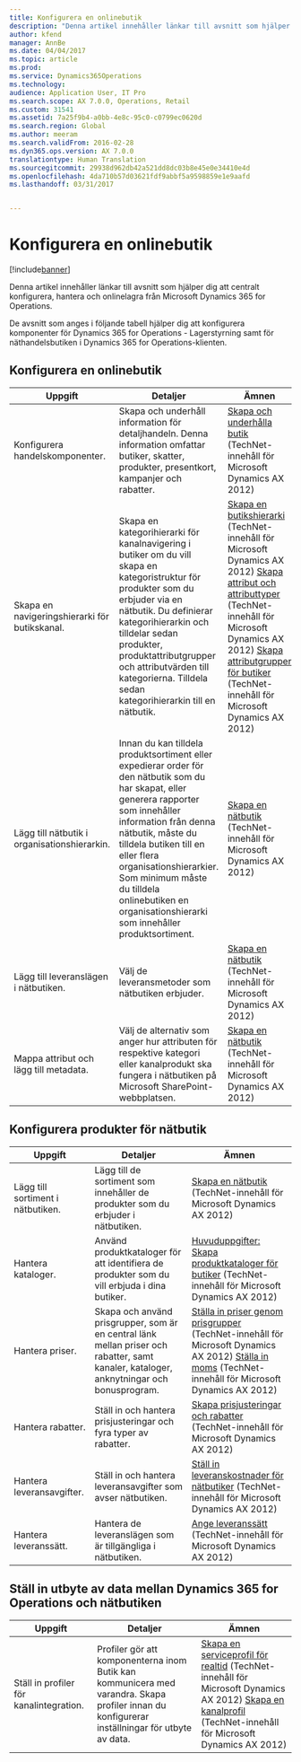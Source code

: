 ```yaml
---
title: Konfigurera en onlinebutik
description: "Denna artikel innehåller länkar till avsnitt som hjälper dig att centralt konfigurera, hantera och onlinelagra från Microsoft Dynamics 365 for Operations."
author: kfend
manager: AnnBe
ms.date: 04/04/2017
ms.topic: article
ms.prod: 
ms.service: Dynamics365Operations
ms.technology: 
audience: Application User, IT Pro
ms.search.scope: AX 7.0.0, Operations, Retail
ms.custom: 31541
ms.assetid: 7a25f9b4-a0bb-4e8c-95c0-c0799ec0620d
ms.search.region: Global
ms.author: meeram
ms.search.validFrom: 2016-02-28
ms.dyn365.ops.version: AX 7.0.0
translationtype: Human Translation
ms.sourcegitcommit: 29938d962db42a521dd8dc03b8e45e0e34410e4d
ms.openlocfilehash: 4da710b57d03621fdf9abbf5a9598859e1e9aafd
ms.lasthandoff: 03/31/2017


---
```


# <a name="configure-an-online-store"></a>Konfigurera en onlinebutik

[!include[banner](../includes/banner.md)]


Denna artikel innehåller länkar till avsnitt som hjälper dig att centralt konfigurera, hantera och onlinelagra från Microsoft Dynamics 365 for Operations.

De avsnitt som anges i följande tabell hjälper dig att konfigurera komponenter för Dynamics 365 for Operations - Lagerstyrning samt för näthandelsbutiken i Dynamics 365 for Operations-klienten.

## <a name="configure-an-online-store"></a>Konfigurera en onlinebutik
| Uppgift                                                | Detaljer                                                                                                                                                                                                                                                                                                                                                   | Ämnen                                                                                                                                                                                                                                                                                                                                                                                                                                   |
|-----------------------------------------------------|-----------------------------------------------------------------------------------------------------------------------------------------------------------------------------------------------------------------------------------------------------------------------------------------------------------------------------------------------------------|------------------------------------------------------------------------------------------------------------------------------------------------------------------------------------------------------------------------------------------------------------------------------------------------------------------------------------------------------------------------------------------------------------------------------------------|
| Konfigurera handelskomponenter.                        | Skapa och underhåll information för detaljhandeln. Denna information omfattar butiker, skatter, produkter, presentkort, kampanjer och rabatter.                                                                                                                                                                                                          | [Skapa och underhålla butik](https://technet.microsoft.com/en-us/library/hh597201.aspx) (TechNet-innehåll för Microsoft Dynamics AX 2012)                                                                                                                                                                                                                                                                                          |
| Skapa en navigeringshierarki för butikskanal.    | Skapa en kategorihierarki för kanalnavigering i butiker om du vill skapa en kategoristruktur för produkter som du erbjuder via en nätbutik. Du definierar kategorihierarkin och tilldelar sedan produkter, produktattributgrupper och attributvärden till kategorierna. Tilldela sedan kategorihierarkin till en nätbutik.                            | [Skapa en butikshierarki](https://technet.microsoft.com/en-us/library/hh580593.aspx) (TechNet-innehåll för Microsoft Dynamics AX 2012) [Skapa attribut och attributtyper](https://technet.microsoft.com/en-us/library/hh227548.aspx) (TechNet-innehåll för Microsoft Dynamics AX 2012) [Skapa attributgrupper för butiker](https://technet.microsoft.com/en-us/library/jj728713.aspx) (TechNet-innehåll för Microsoft Dynamics AX 2012) |
| Lägg till nätbutik i organisationshierarkin. | Innan du kan tilldela produktsortiment eller expedierar order för den nätbutik som du har skapat, eller generera rapporter som innehåller information från denna nätbutik, måste du tilldela butiken till en eller flera organisationshierarkier. Som minimum måste du tilldela onlinebutiken en organisationshierarki som innehåller produktsortiment. | [Skapa en nätbutik](https://technet.microsoft.com/en-us/library/jj682095.aspx) (TechNet-innehåll för Microsoft Dynamics AX 2012)                                                                                                                                                                                                                                                                                                     |
| Lägg till leveranslägen i nätbutiken.          | Välj de leveransmetoder som nätbutiken erbjuder.                                                                                                                                                                                                                                                                                                 | [Skapa en nätbutik](https://technet.microsoft.com/en-us/library/jj682095.aspx) (TechNet-innehåll för Microsoft Dynamics AX 2012)                                                                                                                                                                                                                                                                                                     |
| Mappa attribut och lägg till metadata.                   | Välj de alternativ som anger hur attributen för respektive kategori eller kanalprodukt ska fungera i nätbutiken på Microsoft SharePoint-webbplatsen.                                                                                                                                                                                              | [Skapa en nätbutik](https://technet.microsoft.com/en-us/library/jj682095.aspx) (TechNet-innehåll för Microsoft Dynamics AX 2012)                                                                                                                                                                                                                                                                                                     |

## <a name="configure-online-store-products"></a>Konfigurera produkter för nätbutik
| Uppgift                                 | Detaljer                                                                                                                                           | Ämnen                                                                                                                                                                                                                                                                            |
|--------------------------------------|---------------------------------------------------------------------------------------------------------------------------------------------------|-----------------------------------------------------------------------------------------------------------------------------------------------------------------------------------------------------------------------------------------------------------------------------------|
| Lägg till sortiment i nätbutiken. | Lägg till de sortiment som innehåller de produkter som du erbjuder i nätbutiken.                                                                  | [Skapa en nätbutik](https://technet.microsoft.com/en-us/library/jj682095.aspx) (TechNet-innehåll för Microsoft Dynamics AX 2012)                                                                                                                                              |
| Hantera kataloger.                     | Använd produktkataloger för att identifiera de produkter som du vill erbjuda i dina butiker.                                                              | [Huvuduppgifter: Skapa produktkataloger för butiker](https://technet.microsoft.com/en-us/library/jj728712.aspx) (TechNet-innehåll för Microsoft Dynamics AX 2012)                                                                                                                           |
| Hantera priser.                       | Skapa och använd prisgrupper, som är en central länk mellan priser och rabatter, samt kanaler, kataloger, anknytningar och bonusprogram. | [Ställa in priser genom prisgrupper](https://technet.microsoft.com/en-us/library/hh597169.aspx) (TechNet-innehåll för Microsoft Dynamics AX 2012) [Ställa in moms](https://technet.microsoft.com/en-us/library/hh580571.aspx) (TechNet-innehåll för Microsoft Dynamics AX 2012) |
| Hantera rabatter.                    | Ställ in och hantera prisjusteringar och fyra typer av rabatter.                                                                                  | [Skapa prisjusteringar och rabatter](https://technet.microsoft.com/en-us/library/hh597114.aspx) (TechNet-innehåll för Microsoft Dynamics AX 2012)                                                                                                                          |
| Hantera leveransavgifter.             | Ställ in och hantera leveransavgifter som avser nätbutiken.                                                                     | [Ställ in leveranskostnader för nätbutiker](https://technet.microsoft.com/en-us/library/jj728714.aspx) (TechNet-innehåll för Microsoft Dynamics AX 2012)                                                                                                                           |
| Hantera leveranssätt.            | Hantera de leveranslägen som är tillgängliga i nätbutiken.                                                                                        | [Ange leveranssätt](https://technet.microsoft.com/en-us/library/jj728719.aspx) (TechNet-innehåll för Microsoft Dynamics AX 2012)                                                                                                                                            |

## <a name="set-up-data-exchange-between-dynamics-365-for-operations-and-the-online-store"></a>Ställ in utbyte av data mellan Dynamics 365 for Operations och nätbutiken
| Uppgift                                 | Detaljer                                                                                                                               | Ämnen                                                                                                                                                                                                                                                                                  |
|--------------------------------------|---------------------------------------------------------------------------------------------------------------------------------------|-----------------------------------------------------------------------------------------------------------------------------------------------------------------------------------------------------------------------------------------------------------------------------------------|
| Ställ in profiler för kanalintegration. | Profiler gör att komponenterna inom Butik kan kommunicera med varandra. Skapa profiler innan du konfigurerar inställningar för utbyte av data. | [Skapa en serviceprofil för realtid](https://technet.microsoft.com/en-us/library/hh580631.aspx) (TechNet-innehåll för Microsoft Dynamics AX 2012) [Skapa en kanalprofil](https://technet.microsoft.com/en-us/library/jj677402.aspx) (TechNet-innehåll för Microsoft Dynamics AX 2012) |

 




